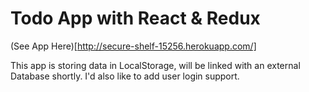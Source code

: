 # Todo App with React & Redux

(See App Here)[http://secure-shelf-15256.herokuapp.com/]

This app is storing data in LocalStorage, will be linked with an external Database shortly. I'd also like to add user login support.